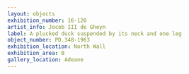```yaml
---
layout: objects
exhibition_number: 16-120
artist_info: Jocob III de Gheyn
label: A plucked duck suspended by its neck and one leg
object_number: PD.348-1963
exhibition_location: North Wall
exhibition_area: B
gallery_location: Adeane
---
```

